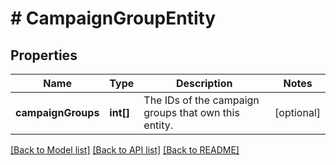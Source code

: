# # CampaignGroupEntity

## Properties

Name | Type | Description | Notes
------------ | ------------- | ------------- | -------------
**campaignGroups** | **int[]** | The IDs of the campaign groups that own this entity. | [optional] 

[[Back to Model list]](../../README.md#documentation-for-models) [[Back to API list]](../../README.md#documentation-for-api-endpoints) [[Back to README]](../../README.md)


